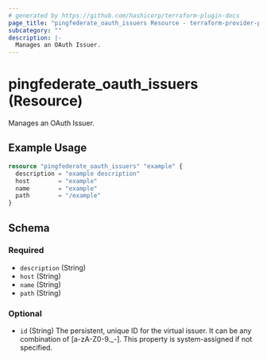 ```yaml
---
# generated by https://github.com/hashicorp/terraform-plugin-docs
page_title: "pingfederate_oauth_issuers Resource - terraform-provider-pingfederate"
subcategory: ""
description: |-
  Manages an OAuth Issuer.
---
```


# pingfederate_oauth_issuers (Resource)

Manages an OAuth Issuer.

## Example Usage

```terraform
resource "pingfederate_oauth_issuers" "example" {
  description = "example description"
  host        = "example"
  name        = "example"
  path        = "/example"
}
```

<!-- schema generated by tfplugindocs -->
## Schema

### Required

- `description` (String)
- `host` (String)
- `name` (String)
- `path` (String)

### Optional

- `id` (String) The persistent, unique ID for the virtual issuer. It can be any combination of [a-zA-Z0-9._-]. This property is system-assigned if not specified.
